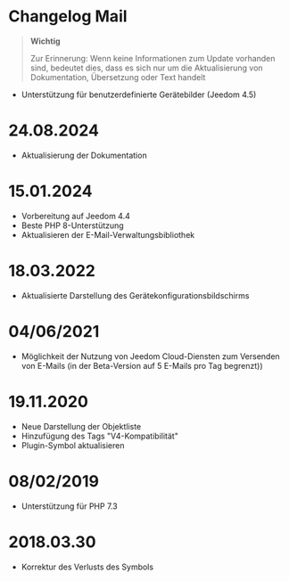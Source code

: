 # Changelog Mail

>**Wichtig**
>
>Zur Erinnerung: Wenn keine Informationen zum Update vorhanden sind, bedeutet dies, dass es sich nur um die Aktualisierung von Dokumentation, Übersetzung oder Text handelt

- Unterstützung für benutzerdefinierte Gerätebilder (Jeedom 4.5)

# 24.08.2024

- Aktualisierung der Dokumentation

# 15.01.2024

- Vorbereitung auf Jeedom 4.4
- Beste PHP 8-Unterstützung
- Aktualisieren der E-Mail-Verwaltungsbibliothek

# 18.03.2022

- Aktualisierte Darstellung des Gerätekonfigurationsbildschirms

# 04/06/2021

- Möglichkeit der Nutzung von Jeedom Cloud-Diensten zum Versenden von E-Mails (in der Beta-Version auf 5 E-Mails pro Tag begrenzt))

# 19.11.2020

- Neue Darstellung der Objektliste
- Hinzufügung des Tags "V4-Kompatibilität"
- Plugin-Symbol aktualisieren

# 08/02/2019

- Unterstützung für PHP 7.3

# 2018.03.30

- Korrektur des Verlusts des Symbols
